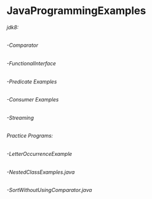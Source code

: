 # JavaProgrammingExamples

###### jdk8:
###### -Comparator

###### -FunctionalInterface

###### -Predicate Examples

###### -Consumer Examples

###### -Streaming


###### Practice Programs:
###### -LetterOccurrenceExample

###### -NestedClassExamples.java

###### -SortWithoutUsingComparator.java



